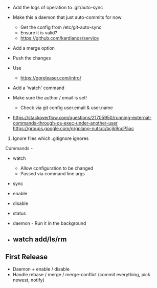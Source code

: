 - Add the logs of operation to .git/auto-sync

- Make this a daemon that just auto-commits for now
  - Get the config from /etc/git-auto-sync
  - Ensure it is valid?
  - https://github.com/kardianos/service

- Add a merge option
- Push the changes

- Use
  - https://goreleaser.com/intro/

- Add a 'watch' command

- Make sure the author / email is set!
  - Check via git config user.email & user.name

- https://stackoverflow.com/questions/21705950/running-external-commands-through-os-exec-under-another-user
  https://groups.google.com/g/golang-nuts/c/bcjk9ncP5ac


1. Ignore files which .gitignore ignores

Commands -
* watch <repo>
  - Allow configuration to be changed
  - Passed via command line args
* sync

* enable
* disable
* status
* daemon - Run it in the background

* watch add/ls/rm
  -

## First Release
* Daemon + enable / disable
* Handle rebase / merge / merge-conflict (commit everything, pick newest, notify)
